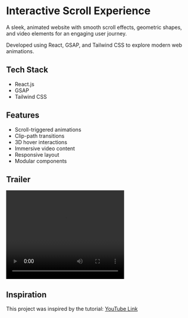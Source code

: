 # Interactive Scroll Experience

A sleek, animated website with smooth scroll effects, geometric shapes, and video elements for an engaging user journey.

Developed using React, GSAP, and Tailwind CSS to explore modern web animations.

## Tech Stack

- React.js
- GSAP
- Tailwind CSS

## Features

- Scroll-triggered animations
- Clip-path transitions
- 3D hover interactions
- Immersive video content
- Responsive layout
- Modular components


## Trailer

<video width="320" height="240" controls>
  <source src="https://github.com/user-attachments/assets/bf0ba506-6e53-4762-a759-eae332240cb9" type="video/mp4">
  Your browser does not support the video tag.
</video>

## Inspiration

This project was inspired by the tutorial: [YouTube Link](https://www.youtube.com/watch?v=zA9r5zTllx4)
